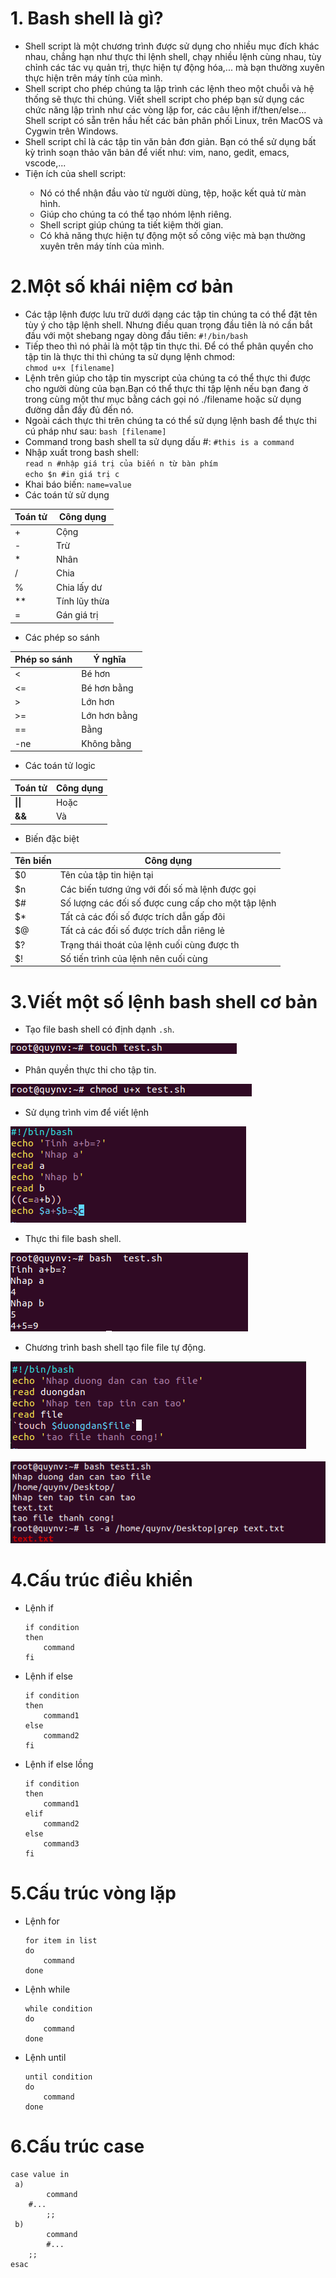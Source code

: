 # 1. Bash shell là gì?

- Shell script là một chương trình được sử dụng cho nhiều mục đích khác nhau, chẳng hạn như thực thi lệnh shell, chạy nhiều lệnh cùng nhau, tùy chỉnh các tác vụ quản trị, thực hiện tự động hóa,... mà bạn thường xuyên thực hiện trên máy tính của mình.
- Shell script cho phép chúng ta lập trình các lệnh theo một chuỗi và hệ thống sẽ thực thi chúng. Viết shell script cho phép bạn sử dụng các chức năng lập trình như các vòng lặp for, các câu lệnh if/then/else... Shell script có sẵn trên hầu hết các bản phân phối Linux, trên MacOS và Cygwin trên Windows.
- Shell script chỉ là các tập tin văn bản đơn giản. Bạn có thể sử dụng bất kỳ trình soạn thảo văn bản để viết như: vim, nano, gedit, emacs, vscode,...
- Tiện ích của shell script:
<ul>
  <ul>
    <li> Nó có thể nhận đầu vào từ người dùng, tệp, hoặc kết quả từ màn hình.
    <li> Giúp cho chúng ta có thể tạo nhóm lệnh riêng.
    <li> Shell script giúp chúng ta tiết kiệm thời gian.
    <li> Có khả năng thực hiện tự động một số công việc mà bạn thường xuyên trên máy tính của mình.
   </ul>
 </ul>
  
# 2.Một số khái niệm cơ bản

- Các tập lệnh được lưu trữ dưới dạng các tập tin chúng ta có thể đặt tên tùy ý cho tập lệnh shell. Nhưng điều quan trọng đầu tiên là nó cần bắt đầu với một shebang ngay dòng đầu tiên: `#!/bin/bash`
- Tiếp theo thì nó phải là một tập tin thực thi. Để có thể phân quyền cho tập tin là thực thi thì chúng ta sử dụng lệnh chmod: <br> `chmod u+x [filename]`
- Lệnh trên giúp cho tập tin myscript của chúng ta có thể thực thi được cho người dùng của bạn.Bạn có thể thực thi tập lệnh nếu bạn đang ở trong cùng một thư mục bằng cách gọi nó ./filename hoặc sử dụng đường dẫn đầy đủ đến nó.
- Ngoài cách thực thi trên chúng ta có thể sử dụng lệnh bash để thực thi cú pháp như sau: `bash [filename]`
- Command trong bash shell ta sử dụng dấu #: `#this is a command `
- Nhập xuất trong bash shell: <br>`read n #nhập giá trị của biến n từ bàn phím` <br> `echo $n #in giá trị c`
- Khai báo biến: `name=value`
- Các toán tử sử dụng

| Toán tử | Công dụng
| ------- | ------------
| + | Cộng
| - | Trừ
| * | Nhân
| / | Chia
| % | Chia lấy dư
| ** | Tính lũy thừa
| = | Gán giá trị

- Các phép so sánh

| Phép so sánh | Ý nghĩa
| ------------ | ------------
| < | Bé hơn
| <= | Bé hơn bằng
| > | Lớn hơn
| >= | Lớn hơn bằng
| == | Bằng
| -ne | Không bằng

- Các toán tử logic

| Toán tử | Công dụng |
| ------- | ------------ |
| **\|\|** | Hoặc |
| **&&** | Và | 

- Biến đặc biệt


| Tên biến | Công dụng
| -------- | ------------
| $0 | Tên của tập tin hiện tại
| $n | Các biến tương ứng với đối số mà lệnh được gọi
| $# | Số lượng các đối số được cung cấp cho một tập lệnh
| $* | Tất cả các đối số được trích dẫn gấp đôi
| $@ | Tất cả các đối số được trích dẫn riêng lẻ
| $? | Trạng thái thoát của lệnh cuối cùng được th
| $! | Số tiến trình của lệnh nên cuối cùng

# 3.Viết một số lệnh bash shell cơ bản

- Tạo file bash shell có định dạnh `.sh`.

<img src="https://github.com/lean15998/Linux/blob/main/images/21.1.png">

- Phân quyền thực thi cho tập tin.

<img src="https://github.com/lean15998/Linux/blob/main/images/21.2.png">

- Sử dụng trình vim để viết lệnh

<img src="https://github.com/lean15998/Linux/blob/main/images/21.3.png">

- Thực thi file bash shell.

<img src="https://github.com/lean15998/Linux/blob/main/images/21.4.png">

- Chương trình bash shell tạo file file tự động.

<img src="https://github.com/lean15998/Linux/blob/main/images/21.5.png">
<br>
<br>
<img src="https://github.com/lean15998/Linux/blob/main/images/21.6.png">


# 4.Cấu trúc điều khiển

- Lệnh if

	  if condition
	  then
		  command
	  fi

- Lệnh if else

	  if condition
	  then
		  command1
	  else
		  command2
	  fi

- Lệnh if else lồng

	  if condition
	  then
		  command1
	  elif
		  command2
	  else	
		  command3				
	  fi
  
# 5.Cấu trúc vòng lặp

- Lệnh for

	  for item in list
	  do
		  command
	  done

- Lệnh while

	  while condition
	  do
		  command
	  done

- Lệnh until

	  until condition	
	  do
		  command
	  done
# 6.Cấu trúc case

	case value in
  	 a)
    	    command
   	    #...
    	    ;;
  	 b)
    	    command
    	    #...
	    ;;
	esac
